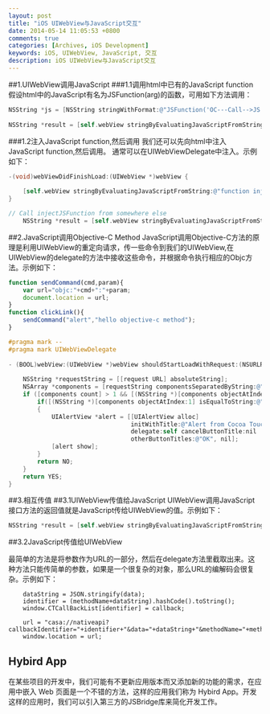 ```yaml
---
layout: post
title: "iOS UIWebView与JavaScript交互"
date: 2014-05-14 11:05:53 +0800
comments: true
categories: [Archives, iOS Development]
keywords: iOS, UIWebView, JavaScript, 交互
description: iOS UIWebView与JavaScript交互
---
```


##1.UIWebView调用JavaScript
###1.1调用html中已有的JavaScript function
假设html中的JavaScript有名为JSFunction(arg)的函数，可用如下方法调用：
``` objective-c 
NSString *js = [NSString stringWithFormat:@"JSFunction('OC---Call-->JS')"];
    
NSString *result = [self.webView stringByEvaluatingJavaScriptFromString:js];
```

###1.2注入JavaScript function,然后调用
我们还可以先向html中注入JavaScript function,然后调用。
通常可以在UIWebViewDelegate中注入。示例如下：
``` objective-c 
-(void)webViewDidFinishLoad:(UIWebView *)webView {
    
    [self.webView stringByEvaluatingJavaScriptFromString:@"function injectJSFunction (parameter) { return parameter + 1;}"];
}

// Call injectJSFunction from somewhere else
    NSString *result = [self.webView stringByEvaluatingJavaScriptFromString:@"injectJSFunction(1)"];

```
<!-- more -->

##2.JavaScript调用Objective-C Method
JavaScript调用Objective-C方法的原理是利用UIWebView的重定向请求，传一些命令到我们的UIWebView,在UIWebView的delegate的方法中接收这些命令，并根据命令执行相应的Objc方法。示例如下：
``` javascript
function sendCommand(cmd,param){  
    var url="objc:"+cmd+":"+param;  
    document.location = url;  
}  
function clickLink(){  
    sendCommand("alert","hello objective-c method");  
}  
```
``` objective-c
#pragma mark --  
#pragma mark UIWebViewDelegate  
  
- (BOOL)webView:(UIWebView *)webView shouldStartLoadWithRequest:(NSURLRequest *)request navigationType:(UIWebViewNavigationType)navigationType {  
      
    NSString *requestString = [[request URL] absoluteString];  
    NSArray *components = [requestString componentsSeparatedByString:@":"];  
    if ([components count] > 1 && [(NSString *)[components objectAtIndex:0] isEqualToString:@"objc"]) {  
        if([(NSString *)[components objectAtIndex:1] isEqualToString:@"alert"])   
        {  
            UIAlertView *alert = [[UIAlertView alloc]   
                                  initWithTitle:@"Alert from Cocoa Touch" message:[components objectAtIndex:2]  
                                  delegate:self cancelButtonTitle:nil  
                                  otherButtonTitles:@"OK", nil];  
            [alert show];  
        }  
        return NO;  
    }  
    return YES;  
} 
```
##3.相互传值
##3.1UIWebView传值给JavaScript
UIWebView调用JavaScript接口方法的返回值就是JavaScript传给UIWebView的值。示例如下：  

``` objective-c
NSString *result = [self.webView stringByEvaluatingJavaScriptFromString:@"injectJSFunction(1)"];
```

##3.2JavaScript传值给UIWebView

最简单的方法是将参数作为URL的一部分，然后在delegate方法里截取出来。这种方法只能传简单的参数，如果是一个很复杂的对象，那么URL的编解码会很复杂。示例如下：

```
	dataString = JSON.stringify(data);
    identifier = (methodName+dataString).hashCode().toString();
    window.CTCallBackList[identifier] = callback;

    url = "casa://nativeapi?callbackIdentifier="+identifier+"&data="+dataString+"&methodName="+methodName;
    window.location = url;
```

## Hybird App
在某些项目的开发中，我们可能有不更新应用版本而又添加新的功能的需求，在应用中嵌入 Web 页面是一个不错的方法，这样的应用我们称为 Hybird App。开发这样的应用时，我们可以引入第三方的JSBridge库来简化开发工作。


